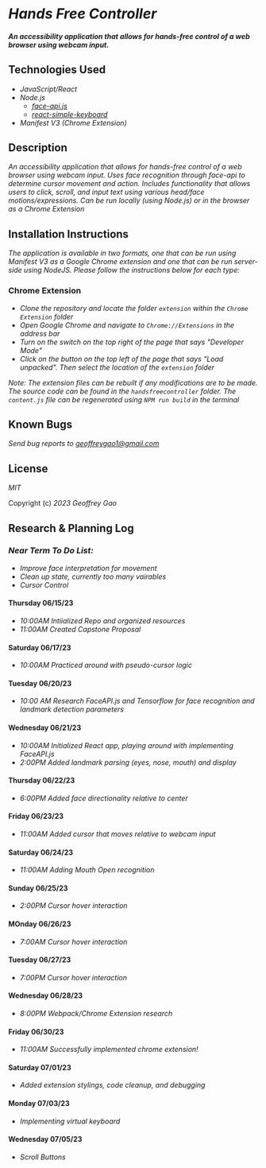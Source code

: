 # _Hands Free Controller_

#### _An accessibility application that allows for hands-free control of a web browser using webcam input._

## Technologies Used

* _JavaScript/React_
* _Node.js_
  * _[face-api.js](https://justadudewhohacks.github.io/face-api.js/docs/index.html)_
  * _[react-simple-keyboard](https://github.com/hodgef/react-simple-keyboard)_
* _Manifest V3 (Chrome Extension)_

## Description

_An accessibility application that allows for hands-free control of a web browser using webcam input. Uses face recognition through face-api to determine cursor movement and action. Includes functionality that allows users to click, scroll, and input text using various head/face motions/expressions. Can be run locally (using Node.js) or in the browser as a Chrome Extension_

## Installation Instructions

_The application is available in two formats, one that can be run using Manifest V3 as a Google Chrome extension and one that can be run server-side using NodeJS. Please follow the instructions below for each type:_

### Chrome Extension
* _Clone the repository and locate the folder `extension` within the `Chrome Extension` folder_
* _Open Google Chrome and navigate to `Chrome://Extensions` in the address bar_
* _Turn on the switch on the top right of the page that says "Developer Mode"_
* _Click on the button on the top left of the page that says "Load unpacked". Then select the location of the `extension` folder_ 

_Note: The extension files can be rebuilt if any modifications are to be made. The source code can be found in the `handsfreecontroller` folder. The `content.js` file can be regenerated using `NPM run build` in the terminal_

## Known Bugs

_Send bug reports to [geoffreygao1@gmail.com](mailto:geoffreygao1@gmail.com)_

## License

_MIT_

Copyright (c) _2023_ _Geoffrey Gao_

## Research & Planning Log

### _Near Term To Do List:_
  * _Improve face interpretation for movement_
  * _Clean up state, currently too many vairables_
  * _Cursor Control_

#### Thursday 06/15/23
* _10:00AM Intiialized Repo and organized resources_
* _11:00AM Created Capstone Proposal_

#### Saturday 06/17/23
* _10:00AM Practiced around with pseudo-cursor logic_

#### Tuesday 06/20/23
* _10:00 AM Research FaceAPI.js and Tensorflow for face recognition and landmark detection parameters_

#### Wednesday 06/21/23
* _10:00AM Initialized React app, playing around with implementing FaceAPI.js_
* _2:00PM Added landmark parsing (eyes, nose, mouth) and display_

#### Thursday 06/22/23
* _6:00PM Added face directionality relative to center_

#### Friday 06/23/23
* _11:00AM Added cursor that moves relative to webcam input_

#### Saturday 06/24/23
* _11:00AM Adding Mouth Open recognition_

#### Sunday 06/25/23
* _2:00PM Cursor hover interaction_

#### MOnday 06/26/23
* _7:00AM Cursor hover interaction_

#### Tuesday 06/27/23
* _7:00PM Cursor hover interaction_

#### Wednesday 06/28/23
* _8:00PM Webpack/Chrome Extension research_

#### Friday 06/30/23
* _11:00AM Successfully implemented chrome extension!_

#### Saturday 07/01/23
* _Added extension stylings, code cleanup, and debugging_

#### Monday 07/03/23
* _Implementing virtual keyboard_

#### Wednesday 07/05/23
* _Scroll Buttons_

